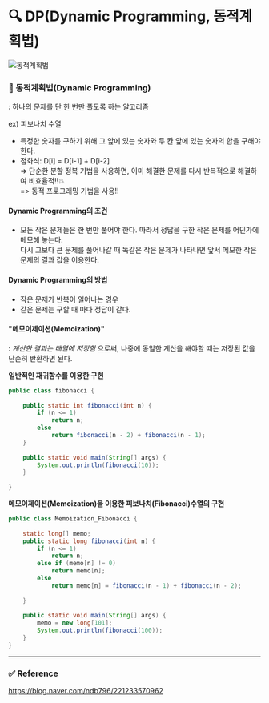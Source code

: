 # 🔍 DP(Dynamic Programming, 동적계획법)  
![동적계획법](../img/동적계획법.PNG)  
  
  
### 🧾 동적계획법(Dynamic Programming)  
: 하나의 문제를 단 한 번만 풀도록 하는 알고리즘  
  
ex) 피보나치 수열  
- 특정한 숫자를 구하기 위해 그 앞에 있는 숫자와 두 칸 앞에 있는 숫자의 합을 구해야한다.  
- 점화식: D[i] = D[i-1] + D[i-2]  
=> 단순한 분할 정복 기법을 사용하면, 이미 해결한 문제를 다시 반복적으로 해결하여 비효율적!!💥  
=> 동적 프로그래밍 기법을 사용!!   

  
#### Dynamic Programming의 조건  
- 모든 작은 문제들은 한 번만 풀어야 한다. 따라서 정답을 구한 작은 문제를 어딘가에 메모해 놓는다.  
  다시 그보다 큰 문제를 풀어나갈 때 똑같은 작은 문제가 나타나면 앞서 메모한 작은 문제의 결과 값을 이용한다.  
  

#### Dynamic Programming의 방법  
- 작은 문제가 반복이 일어나는 경우  
- 같은 문제는 구할 때 마다 정답이 같다.    
  
  
#### "메모이제이션(Memoization)"  
: *계산한 결과는 배열에 저장함* 으로써, 나중에 동일한 계산을 해야할 때는 저장된 값을 단순히 반환하면 된다.  
  
**일반적인 재귀함수를 이용한 구현**  
``` java
public class fibonacci {
 
    public static int fibonacci(int n) {
        if (n <= 1)
            return n;
        else
            return fibonacci(n - 2) + fibonacci(n - 1);
    }
 
    public static void main(String[] args) {
        System.out.println(fibonacci(10));
    }
 
}
```
  
**메모이제이션(Memoization)을 이용한 피보나치(Fibonacci)수열의 구현**  
``` java 
public class Memoization_Fibonacci {
 
    static long[] memo;
    public static long fibonacci(int n) {
        if (n <= 1)
            return n;
        else if (memo[n] != 0)
            return memo[n];
        else
            return memo[n] = fibonacci(n - 1) + fibonacci(n - 2);
 
    }
    
    public static void main(String[] args) {
        memo = new long[101];
        System.out.println(fibonacci(100));
    }
}
```
  
  
*****
### ✅ Reference  
<https://blog.naver.com/ndb796/221233570962>  
  
